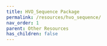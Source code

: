 ```yaml
---
title: HVO_Sequence Package
permalink: /resources/hvo_sequence/
nav_order: 1
parent: Other Resources
has_children: false
---
```




